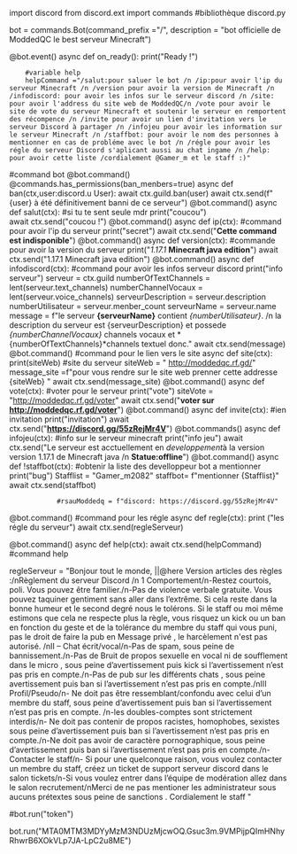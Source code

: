  import discord
from discord.ext import commands        #bibliothèque discord.py

bot = commands.Bot(command_prefix ="/", description = "bot officielle de ModdedQC le best serveur Minecraft")

@bot.event()
	async def on_ready():
		print("Ready !")
		
		#variable help
		helpCommand ="/salut:pour saluer le bot /n /ip:pour avoir l'ip du serveur Minecraft /n /version pour avoir la version de Minecraft /n /infodiscord: pour avoir les infos sur le serveur discord /n /site: pour avoir l'address du site web de ModdedQC/n /vote pour avoir le site de vote du serveur Minecraft et soutenir le serveur en remportent des récompence /n /invite pour avoir un lien d'invitation vers le serveur Discord à partager /n /infojeu pour avoir les information sur le serveur Minecraft /n /staffbot: pour avoir le nom des personnes à mentionner en cas de probléme avec le bot /n /régle pour avoir les régle du serveur Discord s'aplicant aussi au chat ingame /n /help: pour avoir cette liste /cordialement @Gamer_m et le staff :)"
#command bot
@bot.command()
   @commands.has_permissions(ban_menbers=true)
 async def ban(ctx,user:discord.u
User):
 await ctx.guild.ban(user)
 await ctx.send(f"{user} à été définitivement banni de ce serveur")
@bot.command()
	async def salut(ctx):                  #si tu te sent seule mdr 
		print("coucou")								
		await ctx.send("coucou !")
@bot.command()
	async def ip(ctx):                          #command pour avoir l'ip du serveur
		print("secret")
		await ctx.send("**Cette command est indisponible**")
@bot.command()
	async def version(ctx):						#commande pour avoir la version du serveur
		print("*1.17.1* **Minecraft java edition**")
		await ctx.send("1.17.1 Minecraft java edition")
@bot.command()
	async def infodiscord(ctx):                                   #command pour avoir les infos serveur discord
		print("info serveur")
		serveur = ctx.guild 
		numberOfTextChannels = lent(serveur.text_channels)
		numberChannelVocaux = lent(serveur.voice_channels)
		serveurDescription = serveur.description
		numberUtilisateur = serveur.menber_count
		serveurName = serveur.name
		message = f"le serveur **{serveurName}** contient *{numberUtilisateur}*. /n la description du serveur est {serveurDescription} et possede *{numberChannelVocaux}* channels vocaux et *{numberOfTextChannels}*channels textuel donc."
		await ctx.send(message)
@bot.command()                       #command pour le lien vers le site
	async def site(ctx):
		print(siteWeb)            #site du serveur
		siteWeb = " http://moddedqc.rf.gd/"
		message_site =f"pour vous rendre sur le site web prenner cette addresse {siteWeb} "
  await ctx.send(message_site)
@bot.command()
	async def vote(ctx):        #voter pour le serveur 
		print("vote")
		siteVote = "http://moddedqc.rf.gd/voter"
		await ctx.send("**voter sur http://moddedqc.rf.gd/voter**") 
@bot.command()
	async def invite(ctx):              #ien invitation
		print("invitation")
		await ctx.send("**https://discord.gg/55zRejMr4V**")
@bot.commands()
	async def infojeu(ctx):             #info sur le serveur minecraft
		print("info jeu")
		await ctx.send("Le serveur est acctuellement en *developpement*à la version  version 1.17.1 de Minecraft java /n **Statue:offline**")
@bot.command()
	async def !staffbot(ctx):              #obtenir la liste des develloppeur bot a mentionner
		print("bug")
		Stafflist = "Gamer_m2082"
		staffbot= f"mentionner {Stafflist}" 
		await ctx.send(staffbot)

                #rsauModdedq = f"discord: https://discord.gg/55zRejMr4V" 
@bot.command()                    #command pour les régle
	async def regle(ctx):
		print ("les régle du serveur")
		await ctx.send(regleServeur)

@bot.command()
	async def help(ctx):
		await ctx.send(helpCommand)               #command help
		
regleServeur = "Bonjour tout le monde, ||@here  Version articles des règles :/nRèglement du serveur Discord /n 1 Comportement/n-Restez courtois, poli. Vous pouvez être familier./n-Pas de violence verbale gratuite. Vous pouvez taquiner gentiment sans aller dans l’extrême. Si cela reste dans la bonne humeur et le second degré nous le tolérons. Si le staff ou moi même estimons que cela ne respecte plus la règle, vous risquez un kick ou un ban en fonction du geste et de la tolérance du membre du staff qui vous puni, pas le droit de faire la pub en Message privé , le harcèlement n'est pas autorisé. /nII – Chat écrit/vocal/n-Pas de spam, sous peine de bannissement./n-Pas de Bruit de propos sexuelle en vocal ni de soufflement dans le micro  ,  sous peine d’avertissement puis kick si l’avertissement n’est pas pris en compte./n-Pas de pub sur les différents chats , sous peine avertissement puis ban si l’avertissement n’est pas pris en compte./nIII Profil/Pseudo/n- Ne doit pas être ressemblant/confondu avec celui d’un membre du staff, sous peine d’avertissement puis ban si l’avertissement n’est pas pris en compte. /n-les doubles-comptes sont strictement interdis/n- Ne doit pas contenir de propos racistes, homophobes, sexistes sous peine d’avertissement puis ban si l’avertissement n’est pas pris en compte./n-Ne doit pas avoir de caractère pornographique, sous peine d’avertissement puis ban si l’avertissement n’est pas pris en compte./n- Contacter le staff/n- Si pour une quelconque raison, vous voulez contacter un membre du staff, créez un ticket de support serveur discord dans le salon tickets/n-Si vous voulez entrer dans l’équipe de modération allez dans le salon recrutement/nMerci de ne pas mentioner les administrateur  sous aucuns prétextes sous peine de sanctions . Cordialement le staff "

#bot.run("token")


bot.run("MTA0MTM3MDYyMzM3NDUzMjcwOQ.Gsuc3m.9VMPijpQImHNhyRhwrB6XOkVLp7JA-LpC2u8ME")

 
